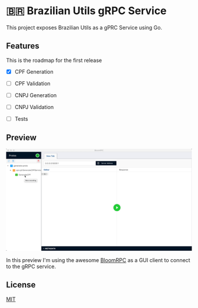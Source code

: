 # :brazil: Brazilian Utils gRPC Service

This project exposes Brazilian Utils as a gPRC Service using Go.

## Features

This is the roadmap for the first release

- [x] CPF Generation
- [ ] CPF Validation
- [ ] CNPJ Generation
- [ ] CNPJ Validation
- [ ] Tests


## Preview

<img src="./docs/preview.gif" />

In this preview I'm using the awesome [BloomRPC](https://github.com/uw-labs/bloomrpc) as a GUI client to connect to the gRPC service.

## License

[MIT](LICENSE)
